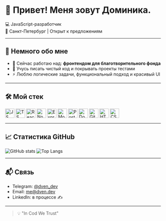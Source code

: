 # 👋 Привет! Меня зовут Доминика.

💻 JavaScript-разработчик  
📍 Санкт-Петербург | Открыт к предложениям  

---

## 🧠 Немного обо мне

- 🔭 Сейчас работаю над: **фронтендом для благотворительного фонда**
- 🌱 Учусь писать чистый код и покрывать проекты тестами
- ⚡ Люблю логические задачи, функциональный подход и красивый UI

---

## 🛠 Мой стек

<p>
  <img src="https://cdn.jsdelivr.net/gh/devicons/devicon/icons/javascript/javascript-original.svg" height="30" alt="JS"/>
  <img src="https://cdn.jsdelivr.net/gh/devicons/devicon/icons/typescript/typescript-original.svg" height="30" alt="TS"/>
  <img src="https://cdn.jsdelivr.net/gh/devicons/devicon/icons/react/react-original.svg" height="30" alt="React"/>
  <img src="https://cdn.jsdelivr.net/gh/devicons/devicon/icons/nodejs/nodejs-original.svg" height="30" alt="Node.js"/>
  <img src="https://cdn.jsdelivr.net/gh/devicons/devicon/icons/express/express-original.svg" height="30" alt="Express"/>
  <img src="https://cdn.jsdelivr.net/gh/devicons/devicon/icons/mongodb/mongodb-original.svg" height="30" alt="MongoDB"/>
  <img src="https://cdn.jsdelivr.net/gh/devicons/devicon/icons/postgresql/postgresql-original.svg" height="30" alt="PostgreSQL"/>
  <img src="https://cdn.jsdelivr.net/gh/devicons/devicon/icons/docker/docker-original.svg" height="30" alt="Docker"/>
  <img src="https://cdn.jsdelivr.net/gh/devicons/devicon/icons/git/git-original.svg" height="30" alt="Git"/>
  <img src="https://cdn.jsdelivr.net/gh/devicons/devicon/icons/html5/html5-original.svg" height="30" alt="HTML"/>
  <img src="https://cdn.jsdelivr.net/gh/devicons/devicon/icons/css3/css3-original.svg" height="30" alt="CSS"/>
</p>

---

## 📈 Статистика GitHub

![GitHub stats](https://github-readme-stats.vercel.app/api?username=dven-dev&show_icons=true&theme=github_dark&hide=issues&count_private=true)
![Top Langs](https://github-readme-stats.vercel.app/api/top-langs/?username=dven-dev&layout=compact&theme=github_dark)

---

## 📬 Связь

- Telegram: [@dven_dev](https://t.me/dven_dev)  
- Email: me@dven.dev 
- LinkedIn: в процессе ✍️

---

> 💡 "In Cod We Trust"


<!--
**dven-dev/dven-dev** is a ✨ _special_ ✨ repository because its `README.md` (this file) appears on your GitHub profile.

Here are some ideas to get you started:

- 🔭 I’m currently working on ...
- 🌱 I’m currently learning ...
- 👯 I’m looking to collaborate on ...
- 🤔 I’m looking for help with ...
- 💬 Ask me about ...
- 📫 How to reach me: ...
- 😄 Pronouns: ...
- ⚡ Fun fact: ...
-->
